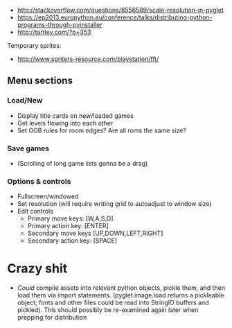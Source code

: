 * http://stackoverflow.com/questions/8556589/scale-resolution-in-pyglet
* https://ep2013.europython.eu/conference/talks/distributing-python-programs-through-pyinstaller
* http://tartley.com/?p=353

Temporary sprites:
* http://www.spriters-resource.com/playstation/fft/


## Menu sections

### Load/New

* Display title cards on new/loaded games
* Get levels flowing into each other
* Set OOB rules for room edges? Are all roms the same size?

### Save games

* (Scrolling of long game lists gonna be a drag)

### Options & controls

* Fullscreen/windowed
* Set resolution (will require writing grid to autoadjust to window size)
* Edit controls
    - Primary move keys: [W,A,S,D]
    - Primary action key: [ENTER]
    - Secondary move keys [UP,DOWN,LEFT,RIGHT]
    - Secondary action key: [SPACE]

# Crazy shit
* *Could* compile assets into relevant python objects, pickle them, and then 
  load them via import statements. (pyglet.image.load returns a pickleable 
  object; fonts and other files could be read into StringIO buffers and 
  pickled). This should possibly be re-examined again later when prepping for 
  distribution
